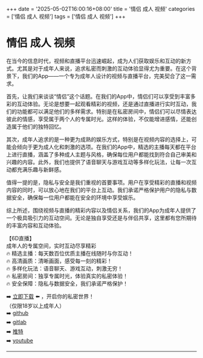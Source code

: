 +++
date = '2025-05-02T16:00:16+08:00'
title = '情侣 成人 视频'
categories = ['情侣 成人 视频']
tags = ['情侣 成人 视频']
+++

# 情侣 成人 视频

在当今的信息时代，视频和直播平台迅速崛起，成为人们获取娱乐和互动的新方式。尤其是对于成年人来说，追求私密而刺激的互动体验显得尤为重要。在这个背景下，我们的App——一个专为成年人设计的视频与直播平台，完美契合了这一需求。

首先，让我们来谈谈“情侣”这个话题。在我们的App中，情侣们可以享受到丰富多彩的互动体验。无论是想要一起观看精彩的视频，还是通过直播进行实时互动，我们的功能都可以满足他们的多样需求。特别是在私密房间中，情侣们可以尽情表达彼此的情感，享受属于两个人的专属时光。这样的体验，不仅能增进感情，还能创造属于他们的独特回忆。

其次，成年人追求的是一种更为成熟的娱乐方式，特别是在视频内容的选择上，可能会倾向于更为成人化和刺激的选项。在我们的App中，精选的主播每天都在平台上进行直播，涵盖了多种成人主题与风格，确保每位用户都能找到符合自己审美和兴趣的内容。此外，我们也提供了语音聊天与游戏互动等多样化玩法，让每一次互动都充满乐趣与新鲜感。

值得一提的是，隐私与安全是我们重视的首要事项。用户在享受精彩的直播和视频内容的同时，可以放心地在我们的平台上互动。我们承诺严格保护用户的隐私与数据安全，确保每一位用户都能在安全的环境中享受娱乐。

综上所述，围绕视频与直播的精彩内容以及情侣关系，我们的App为成年人提供了一个极具吸引力的互动空间。无论是独自享受还是与伴侣共享，这里都有您所期待的丰富内容和互动体验。

【6D直播】  
成年人的专属空间，实时互动尽享精彩  
🔥 精选主播：每天数百位优质主播在线随时与你互动！  
🔥 高清画质：清晰画面，感受每一刻的精彩！  
🔥 多样化玩法：语音聊天、游戏互动，刺激无穷！  
🔥 私密房间：独享专属时光，体验真实的私密体验！  
🔥 安全保障：隐私与数据安全，我们承诺严格保护！  
  
➡️ [立即下载](https://down123.s3.ap-east-1.amazonaws.com/down/down.html?channelCode=blog) ⬅️ ，开启你的私密世界！  
（仅限18岁以上成年人）  
➡️ [github](https://aldult-live.github.io/)  
➡️ [gitlab](https://seo-09598d.gitlab.io/)  
➡️ [推特](https://x.com/wegame33)  
➡️ [youtube](https://www.youtube.com/@6Dlive)  


---
